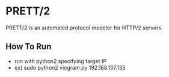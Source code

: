 PRETT/2
=============

PRETT/2 is an automated protocol modeler for HTTP/2 servers.

## How To Run

- run with python2 specifying target IP
- ex) sudo python2 viogram.py 192.168.107.133

